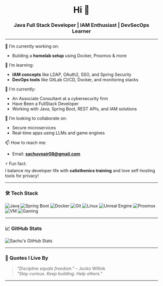 <h1 align="center">Hi 👋</h1>
<h3 align="center">Java Full Stack Developer | IAM Enthusiast | DevSecOps Learner</h3>

---

🔭 I’m currently working on:
- Building a **homelab setup** using Docker, Proxmox & more

🌱 I’m learning:
- **IAM concepts** like LDAP, OAuth2, SSO, and Spring Security
- **DevOps tools** like GitLab CI/CD, Docker, and monitoring stacks

💼 I'm currently:
- An Associate Consultant at a cybersecurity firm
- Have Been a FullStack Developer
- Working with Java, Spring Boot, REST APIs, and IAM solutions

👯 I’m looking to collaborate on:
- Secure microservices
- Real-time apps using LLMs and game engines

📫 How to reach me:
- Email: **sachuvnair08@gmail.com**

⚡ Fun fact:  
I balance my developer life with **calisthenics training** and love self-hosting tools for privacy!

---

### 🛠️ Tech Stack

![Java](https://img.shields.io/badge/Java-ED8B00?style=flat&logo=java&logoColor=white)
![Spring Boot](https://img.shields.io/badge/Spring_Boot-6DB33F?style=flat&logo=spring-boot&logoColor=white)
![Docker](https://img.shields.io/badge/Docker-2496ED?style=flat&logo=docker&logoColor=white)
![Git](https://img.shields.io/badge/Git-F05032?style=flat&logo=git&logoColor=white)
![Linux](https://img.shields.io/badge/Linux-FCC624?style=flat&logo=linux&logoColor=black)
![Unreal Engine](https://img.shields.io/badge/Unreal_Engine-000000?style=flat&logo=unrealengine&logoColor=white)
![Proxmox](https://img.shields.io/badge/Proxmox-333333?style=flat&logo=proxmox&logoColor=E57000)
![VM](https://img.shields.io/badge/Virtual_Machine-005f73?style=flat&logo=linux&logoColor=white)
![Gaming](https://img.shields.io/badge/Gaming-9146FF?style=flat&logo=steam&logoColor=white)


---

### 📈 GitHub Stats

![Sachu's GitHub Stats](https://github-readme-stats.vercel.app/api?username=Titan3rd&show_icons=true&theme=radical)

---

### 🧠 Quotes I Live By

> *“Discipline equals freedom.”* – Jocko Willink  
> *"Stay curious. Keep building. Help others."*

---
